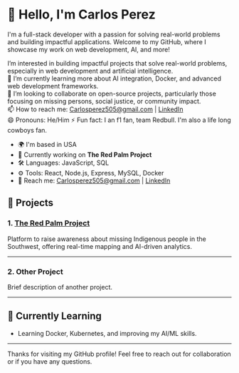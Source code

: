 

# 👋 Hello, I'm Carlos Perez

I'm a full-stack developer with a passion for solving real-world problems and building impactful applications. Welcome to my GitHub, where I showcase my work on web development, AI, and more!

I’m interested in building impactful projects that solve real-world problems, especially in web development and artificial intelligence.  
🌱 I’m currently learning more about AI integration, Docker, and advanced web development frameworks.  
💞️ I’m looking to collaborate on open-source projects, particularly those focusing on missing persons, social justice, or community impact.  
📫 How to reach me: [Carlosperez505@gmail.com](mailto:Carlosperez505@gmail.com) | [LinkedIn](https://www.linkedin.com/in/yourprofile)  
😄 Pronouns: He/Him 
⚡ Fun fact: I an f1 fan, team Redbull. I'm also a life long cowboys fan.

- 🌍 I'm based in USA 
- 🔭 Currently working on **The Red Palm Project**  
- 🛠️ Languages: JavaScript, SQL  
- ⚙️ Tools: React, Node.js, Express, MySQL, Docker  
- 💬 Reach me: [Carlosperez505@gmail.com](mailto:Carlosperez505@gmail.com) | [LinkedIn](https://www.linkedin.com/in/yourprofile)

## 🚀 Projects

### 1. **[The Red Palm Project](https://github.com/carlosperez505/redPalmProject)**
Platform to raise awareness about missing Indigenous people in the Southwest, offering real-time mapping and AI-driven analytics.

---

### 2. **Other Project**
Brief description of another project.

---

## 🌱 Currently Learning

- Learning Docker, Kubernetes, and improving my AI/ML skills.

---

Thanks for visiting my GitHub profile! Feel free to reach out for collaboration or if you have any questions.
